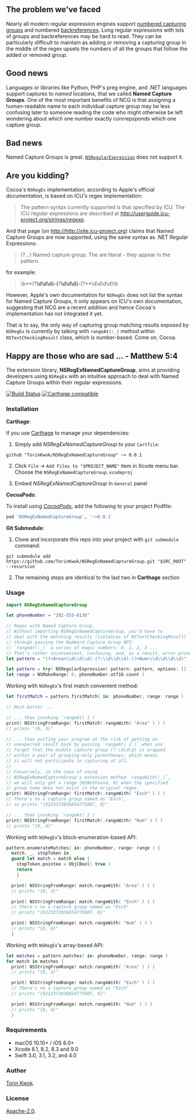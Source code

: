 ## The problem we've faced

Nearly all modern regular expression engines support [numbered capturing groups](http://www.regular-expressions.info/brackets.html) and numbered [backreferences](http://www.regular-expressions.info/backref.html). Long regular expressions with lots of groups and backreferences may be hard to read. They can be particularly difficult to maintain as adding or removing a capturing group in the middle of the regex upsets the numbers of all the groups that follow the added or removed group.

## Good news

Languages or libraries like Python, PHP's preg engine, and .NET languages support captures to *named* locations, that we called __Named Capture Groups__. One of the most important benefits of NCG is that assigning a human-readable name to each individual capture group may be less confusing later to someone reading the code who might otherwise be left wondering about which one number exactly conrrepsponds which one capture group.

## Bad news
Named Capture Groups is great. [`NSRegularExpression`](https://developer.apple.com/documentation/foundation/nsregularexpression) does not support it.

## Are you kidding?

Cocoa's `NSRegEx` implementation, according to Apple's 
official documentation, is based on ICU's regex implementation:

> The pattern syntax currently supported is that specified by ICU. 
> The ICU regular expressions are described at
> <http://userguide.icu-project.org/strings/regexp>.

And that page (on <http://http://site.icu-project.org>) claims that Named Capture Groups
are now supported, using the same syntax as .NET Regular Expressions:

> (?<name>...) Named capture group. The <angle brackets> are 
> literal - they appear in the pattern.

for example:
> \b**(?<Area>**\d\d\d)-(**?<Exch>**\d\d\d)-**(?<Num>**\d\d\d\d)\b

However, Apple's own documentation for `NSRegEx` does not list the syntax for Named Capture Groups, it only appears on ICU's
own documentation, suggesting that NCG are a recent
addition and hence Cocoa's implementation has not integrated it yet.

That is to say, the only way of capturing group matching results exposed by `NSRegEx` is currently by talking with `rangeAt(:_)` method within `NSTextCheckingResult` class, which is number-based. Come on, Cocoa.

## Happy are those who are sad ... - Matthew 5:4

The extension library, __NSRegExNamedCaptureGroup__, aims at providing developers using `NSRegEx` 
with an intuitive approach to deal with Named Capture Groups within
their regular expressions.

[![Build Status](https://travis-ci.org/TorinKwok/NSRegExNamedCaptureGroup.svg?branch=master)](https://travis-ci.org/TorinKwok/NSRegExNamedCaptureGroup)
[![Carthage compatible](https://img.shields.io/badge/Carthage-compatible-4BC51D.svg?style=flat)](https://github.com/Carthage/Carthage)

### Installation

__Carthage__:

If you use [Carthage](https://github.com/Carthage/Carthage) to manage your dependencies:

1. Simply add *NSRegExNamedCaptureGroup* to your `Cartfile`:

```
github "TorinKwok/NSRegExNamedCaptureGroup" ~> 0.0.1
```

2. Click `File` -> `Add Files to "$PROJECT_NAME"` item in Xcode menu bar. Choose the `NSRegExNamedCaptureGroup.xcodeproj`

3. Embed *NSRegExNamedCaptureGroup* in `General` panel

__CocoaPods__:

To install using [*CocoaPods*](https://github.com/cocoapods/cocoapods), add the following to your project Podfile:

``` ruby
pod 'NSRegExNamedCaptureGroup', '~>0.0.1'
```

__Git Submodule__:

1. Clone and incorporate this repo into your project with `git submodule` command:

``` shell
git submodule add https://github.com/TorinKwok/NSRegExNamedCaptureGroup.git "$SRC_ROOT" --recursive`
```

2. The remaining steps are identical to the last two in **Carthage** section

### Usage

```swift
import NSRegExNamedCaptureGroup

let phoneNumber = "202-555-0136"

// Regex with Named Capture Group.
// Without importing NSRegExNamedCaptureGroup, you'd have to 
// deal with the matching results (instances of NSTextCheckingResult)
// through passing the Numberd Capture Group API: 
// `rangeAt(:_)` a series of magic numbers: 0, 1, 2, 3 ...
// That's rather inconvenient, confusing, and, as a result, error prune.
let pattern = "(?<Area>\\d\\d\\d)-(?:\\d\\d\\d)-(?<Num>\\d\\d\\d\\d)"

let pattern = try! NSRegularExpression( pattern: pattern, options: [] )
let range = NSMakeRange( 0, phoneNumber.utf16.count )
```

Working with `NSRegEx`'s first match convenient method:

```swift
let firstMatch = pattern.firstMatch( in: phoneNumber, range: range )

// Much better ... 

// ... than invoking `rangeAt( 1 )`
print( NSStringFromRange( firstMatch!.rangeWith( "Area" ) ) )
// prints "{0, 3}"

// ... than putting your program at the risk of getting an
// unexpected result back by passing `rangeAt( 2 )` when you
// forget that the middle capture group (?:\d\d\d) is wrapped 
// within a pair of grouping-only parentheses, which means 
// it will not participate in capturing at all.
//
// Conversely, in the case of using
// NSRegExNamedCaptureGroup's extension method `rangeWith(:_)`,
// we will only get a range {NSNotFound, 0} when the specified
// group name does not exist in the original regex.
print( NSStringFromRange( firstMatch!.rangeWith( "Exch" ) ) )
// There's no a capture group named as "Exch",
// so prints "{9223372036854775807, 0}"

// ... than invoking `rangeAt( 2 )`
print( NSStringFromRange( firstMatch!.rangeWith( "Num" ) ) )
// prints "{8, 4}"
```

Working with `NSRegEx`'s block-enumeration-based API:

```swift
pattern.enumerateMatches( in: phoneNumber, range: range ) {
  match, _, stopToken in
  guard let match = match else {
    stopToken.pointee = ObjCBool( true )
    return
    }

  print( NSStringFromRange( match.rangeWith( "Area" ) ) )
  // prints "{0, 3}"

  print( NSStringFromRange( match.rangeWith( "Exch" ) ) )
  // There's no a capture group named as "Exch"
  // prints "{9223372036854775807, 0}"

  print( NSStringFromRange( match.rangeWith( "Num" ) ) )
  // prints "{8, 4}"
  }
```

Working with `NSRegEx`'s array-based API:

```swift
let matches = pattern.matches( in: phoneNumber, range: range )
for match in matches {
  print( NSStringFromRange( match.rangeWith( "Area" ) ) )
  // prints "{0, 3}"

  print( NSStringFromRange( match.rangeWith( "Exch" ) ) )
  // There's no a capture group named as "Exch"
  // prints "{9223372036854775807, 0}"

  print( NSStringFromRange( match.rangeWith( "Num" ) ) )
  // prints "{8, 4}"
  }
```

### Requirements

* macOS 10.10+ / iOS 8.0+
* Xcode 8.1, 8.2, 8.3 and 9.0
* Swift 3.0, 3.1, 3.2, and 4.0

### Author

[Torin Kwok](https://keybase.io/kwok).

### License

[Apache-2.0](./LICENSE).

